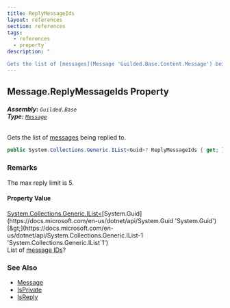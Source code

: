 ```yaml
---
title: ReplyMessageIds
layout: references
section: references
tags:
  - references
  - property
description: "

Gets the list of [messages](Message 'Guilded.Base.Content.Message') being replied to."
---
```


## Message.ReplyMessageIds Property
###### **Assembly:** `Guilded.Base`<br/>**Type:** [`Message`](Message 'Guilded.Base.Content.Message')

Gets the list of [messages](Message 'Guilded.Base.Content.Message') being replied to.

```csharp
public System.Collections.Generic.IList<Guid>? ReplyMessageIds { get; }
```

### Remarks
  
The max reply limit is 5.

#### Property Value
[System.Collections.Generic.IList&lt;](https://docs.microsoft.com/en-us/dotnet/api/System.Collections.Generic.IList-1 'System.Collections.Generic.IList`1')[System.Guid](https://docs.microsoft.com/en-us/dotnet/api/System.Guid 'System.Guid')[&gt;](https://docs.microsoft.com/en-us/dotnet/api/System.Collections.Generic.IList-1 'System.Collections.Generic.IList`1')  
List of [message IDs](ChannelContent_TId,TServer_.Id 'Guilded.Base.Content.ChannelContent<TId,TServer>.Id')?

### See Also
- [Message](Message 'Guilded.Base.Content.Message')
- [IsPrivate](Message.IsPrivate 'Guilded.Base.Content.Message.IsPrivate')
- [IsReply](Message.IsReply 'Guilded.Base.Content.Message.IsReply')